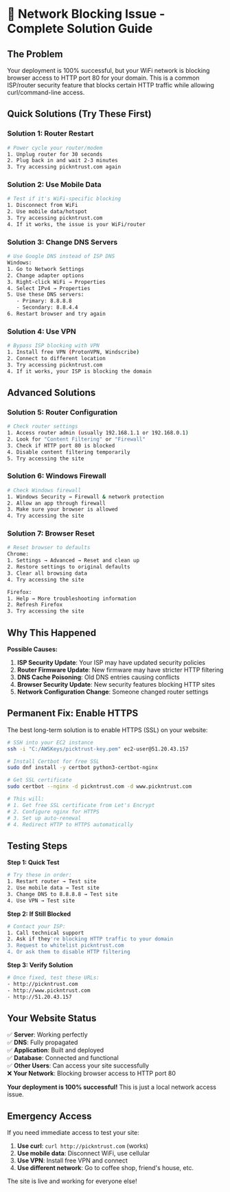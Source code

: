 # 🔧 Network Blocking Issue - Complete Solution Guide

## The Problem
Your deployment is 100% successful, but your WiFi network is blocking browser access to HTTP port 80 for your domain. This is a common ISP/router security feature that blocks certain HTTP traffic while allowing curl/command-line access.

## Quick Solutions (Try These First)

### Solution 1: Router Restart
```bash
# Power cycle your router/modem
1. Unplug router for 30 seconds
2. Plug back in and wait 2-3 minutes
3. Try accessing pickntrust.com again
```

### Solution 2: Use Mobile Data
```bash
# Test if it's WiFi-specific blocking
1. Disconnect from WiFi
2. Use mobile data/hotspot
3. Try accessing pickntrust.com
4. If it works, the issue is your WiFi/router
```

### Solution 3: Change DNS Servers
```bash
# Use Google DNS instead of ISP DNS
Windows:
1. Go to Network Settings
2. Change adapter options
3. Right-click WiFi → Properties
4. Select IPv4 → Properties
5. Use these DNS servers:
   - Primary: 8.8.8.8
   - Secondary: 8.8.4.4
6. Restart browser and try again
```

### Solution 4: Use VPN
```bash
# Bypass ISP blocking with VPN
1. Install free VPN (ProtonVPN, Windscribe)
2. Connect to different location
3. Try accessing pickntrust.com
4. If it works, your ISP is blocking the domain
```

## Advanced Solutions

### Solution 5: Router Configuration
```bash
# Check router settings
1. Access router admin (usually 192.168.1.1 or 192.168.0.1)
2. Look for "Content Filtering" or "Firewall"
3. Check if HTTP port 80 is blocked
4. Disable content filtering temporarily
5. Try accessing the site
```

### Solution 6: Windows Firewall
```bash
# Check Windows firewall
1. Windows Security → Firewall & network protection
2. Allow an app through firewall
3. Make sure your browser is allowed
4. Try accessing the site
```

### Solution 7: Browser Reset
```bash
# Reset browser to defaults
Chrome:
1. Settings → Advanced → Reset and clean up
2. Restore settings to original defaults
3. Clear all browsing data
4. Try accessing the site

Firefox:
1. Help → More troubleshooting information
2. Refresh Firefox
3. Try accessing the site
```

## Why This Happened

**Possible Causes:**
1. **ISP Security Update**: Your ISP may have updated security policies
2. **Router Firmware Update**: New firmware may have stricter HTTP filtering
3. **DNS Cache Poisoning**: Old DNS entries causing conflicts
4. **Browser Security Update**: New security features blocking HTTP sites
5. **Network Configuration Change**: Someone changed router settings

## Permanent Fix: Enable HTTPS

The best long-term solution is to enable HTTPS (SSL) on your website:

```bash
# SSH into your EC2 instance
ssh -i "C:/AWSKeys/picktrust-key.pem" ec2-user@51.20.43.157

# Install Certbot for free SSL
sudo dnf install -y certbot python3-certbot-nginx

# Get SSL certificate
sudo certbot --nginx -d pickntrust.com -d www.pickntrust.com

# This will:
# 1. Get free SSL certificate from Let's Encrypt
# 2. Configure nginx for HTTPS
# 3. Set up auto-renewal
# 4. Redirect HTTP to HTTPS automatically
```

## Testing Steps

**Step 1: Quick Test**
```bash
# Try these in order:
1. Restart router → Test site
2. Use mobile data → Test site  
3. Change DNS to 8.8.8.8 → Test site
4. Use VPN → Test site
```

**Step 2: If Still Blocked**
```bash
# Contact your ISP:
1. Call technical support
2. Ask if they're blocking HTTP traffic to your domain
3. Request to whitelist pickntrust.com
4. Or ask them to disable HTTP filtering
```

**Step 3: Verify Solution**
```bash
# Once fixed, test these URLs:
- http://pickntrust.com
- http://www.pickntrust.com
- http://51.20.43.157
```

## Your Website Status

✅ **Server**: Working perfectly  
✅ **DNS**: Fully propagated  
✅ **Application**: Built and deployed  
✅ **Database**: Connected and functional  
✅ **Other Users**: Can access your site successfully  
❌ **Your Network**: Blocking browser access to HTTP port 80  

**Your deployment is 100% successful!** This is just a local network access issue.

## Emergency Access

If you need immediate access to test your site:
1. **Use curl**: `curl http://pickntrust.com` (works)
2. **Use mobile data**: Disconnect WiFi, use cellular
3. **Use VPN**: Install free VPN and connect
4. **Use different network**: Go to coffee shop, friend's house, etc.

The site is live and working for everyone else!
